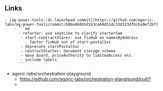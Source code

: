 ## Links
	- [ag-power-tools::dc-launchpad commit](https://github.com/agoric-labs/ag-power-tools/commit/b8be868b5d1b3ce60d51dc33d323dfbcba9ef2bf)
		- ```md
		  - refactor: use seatLike to clarify starterSam
		   - start-contractStarer: use fixHub on namesByAddress
		     - factor fixHub out of start-postalSvc
		   - deprecate startPostalSvc
		   - contractStarter: document storage schema
		   - move board, priceAuthority to limitedAccess etc.
		   - include labels
		  ```
- agoric-labs/orchestration-playground
	- https://github.com/agoric-labs/orchestration-playground/pull/1
	-